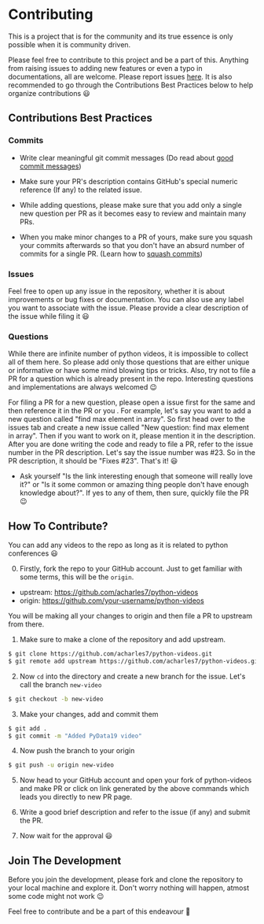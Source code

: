 # Contributing

This is a project that is for the community and its true essence is only possible when it is community driven.

Please feel free to contribute to this project and be a part of this. Anything from raising issues to adding new features or even a typo in documentations, all are welcome. Please report issues [here](https://github.com/acharles7/python-videos/issues/new). It is also recommended to go through the Contributions Best Practices below to help organize contributions :smiley:

## Contributions Best Practices

### Commits

* Write clear meaningful git commit messages (Do read about [good commit messages](http://chris.beams.io/posts/git-commit/))

* Make sure your PR's description contains GitHub's special numeric reference (If any) to the related issue.

* While adding questions, please make sure that you add only a single new question per PR as it becomes easy to review and maintain many PRs.

* When you make minor changes to a PR of yours, make sure you squash your commits afterwards so that you don't have an absurd number of commits for a single PR. (Learn how to [squash commits](https://davidwalsh.name/squash-commits-git))

### Issues

Feel free to open up any issue in the repository, whether it is about improvements or bug fixes or documentation. You can also use any label you want to associate with the issue. Please provide a clear description of the issue while filing it :smiley:

### Questions

While there are infinite number of python videos, it is impossible to collect all of them here. So please add only those questions that are either unique or informative or have some mind blowing tips or tricks. Also, try not to file a PR for a question which is already present in the repo. Interesting questions and implementations are always welcomed :wink:

For filing a PR for a new question, please open a issue first for the same and then reference it in the PR or you . For example, let's say you want to add a new question called "find max element in array". So first head over to the issues tab and create a new issue called "New question: find max element in array". Then if you want to work on it, please mention it in the description. After you are done writing the code and ready to file a PR, refer to the issue number in the PR description. Let's say the issue number was #23. So in the PR description, it should be "Fixes #23". That's it! :smiley:

* Ask yourself "Is the link interesting enough that someone will really love it?" or "Is it some common or amazing thing people don't have enough knowledge about?". If yes to any of them, then sure, quickly file the PR :wink:

## How To Contribute?

You can add any videos to the repo as long as it is related to python conferences :smiley:

0. Firstly, fork the repo to your GitHub account. Just to get familiar with some terms, this will be the `origin`.

- upstream: https://github.com/acharles7/python-videos 
- origin:   https://github.com/your-username/python-videos

You will be making all your changes to origin and then file a PR to upstream from there.

1. Make sure to make a clone of the repository and add upstream.

```bash
$ git clone https://github.com/acharles7/python-videos.git
$ git remote add upstream https://github.com/acharles7/python-videos.git
```

2. Now `cd` into the directory and create a new branch for the issue. Let's call the branch `new-video`

```bash
$ git checkout -b new-video
```

3. Make your changes, add and commit them

```bash
$ git add .
$ git commit -m "Added PyData19 video"
```

4. Now push the branch to your origin

```bash
$ git push -u origin new-video
```

5. Now head to your GitHub account and open your fork of python-videos and make PR or click on link generated by the above commands which leads you directly to new PR page.

6. Write a good brief description and refer to the issue (if any) and submit the PR.

7. Now wait for the approval :smiley:

## Join The Development

Before you join the development, please fork and clone the repository to your local machine and explore it. Don't worry nothing will happen, atmost some code might not work :wink:

Feel free to contribute and be a part of this endeavour :beers:


